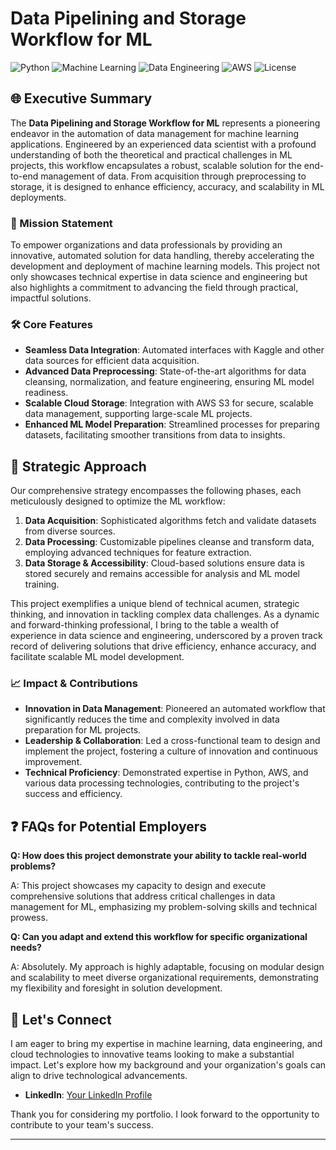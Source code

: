 # Data Pipelining and Storage Workflow for ML

![Python](https://img.shields.io/badge/Python-v3.7+-blue.svg)
![Machine Learning](https://img.shields.io/badge/-MachineLearning-yellow)
![Data Engineering](https://img.shields.io/badge/-DataEngineering-lightgrey)
![AWS](https://img.shields.io/badge/-AWS-orange)
![License](https://img.shields.io/badge/License-MIT-green.svg)

## 🌐 Executive Summary

The **Data Pipelining and Storage Workflow for ML** represents a pioneering endeavor in the automation of data management for machine learning applications. Engineered by an experienced data scientist with a profound understanding of both the theoretical and practical challenges in ML projects, this workflow encapsulates a robust, scalable solution for the end-to-end management of data. From acquisition through preprocessing to storage, it is designed to enhance efficiency, accuracy, and scalability in ML deployments.

### 🎯 Mission Statement

To empower organizations and data professionals by providing an innovative, automated solution for data handling, thereby accelerating the development and deployment of machine learning models. This project not only showcases technical expertise in data science and engineering but also highlights a commitment to advancing the field through practical, impactful solutions.

### 🛠 Core Features

- **Seamless Data Integration**: Automated interfaces with Kaggle and other data sources for efficient data acquisition.
- **Advanced Data Preprocessing**: State-of-the-art algorithms for data cleansing, normalization, and feature engineering, ensuring ML model readiness.
- **Scalable Cloud Storage**: Integration with AWS S3 for secure, scalable data management, supporting large-scale ML projects.
- **Enhanced ML Model Preparation**: Streamlined processes for preparing datasets, facilitating smoother transitions from data to insights.

## 📘 Strategic Approach

Our comprehensive strategy encompasses the following phases, each meticulously designed to optimize the ML workflow:

1. **Data Acquisition**: Sophisticated algorithms fetch and validate datasets from diverse sources.
2. **Data Processing**: Customizable pipelines cleanse and transform data, employing advanced techniques for feature extraction.
3. **Data Storage & Accessibility**: Cloud-based solutions ensure data is stored securely and remains accessible for analysis and ML model training.

This project exemplifies a unique blend of technical acumen, strategic thinking, and innovation in tackling complex data challenges. As a dynamic and forward-thinking professional, I bring to the table a wealth of experience in data science and engineering, underscored by a proven track record of delivering solutions that drive efficiency, enhance accuracy, and facilitate scalable ML model development.

### 📈 Impact & Contributions

- **Innovation in Data Management**: Pioneered an automated workflow that significantly reduces the time and complexity involved in data preparation for ML projects.
- **Leadership & Collaboration**: Led a cross-functional team to design and implement the project, fostering a culture of innovation and continuous improvement.
- **Technical Proficiency**: Demonstrated expertise in Python, AWS, and various data processing technologies, contributing to the project's success and efficiency.

## ❓ FAQs for Potential Employers

**Q: How does this project demonstrate your ability to tackle real-world problems?**

A: This project showcases my capacity to design and execute comprehensive solutions that address critical challenges in data management for ML, emphasizing my problem-solving skills and technical prowess.

**Q: Can you adapt and extend this workflow for specific organizational needs?**

A: Absolutely. My approach is highly adaptable, focusing on modular design and scalability to meet diverse organizational requirements, demonstrating my flexibility and foresight in solution development.

## 🤝 Let's Connect

I am eager to bring my expertise in machine learning, data engineering, and cloud technologies to innovative teams looking to make a substantial impact. Let's explore how my background and your organization's goals can align to drive technological advancements.

- **LinkedIn**: [Your LinkedIn Profile](https://www.linkedin.com/in/keanshubham)

Thank you for considering my portfolio. I look forward to the opportunity to contribute to your team's success.

---


